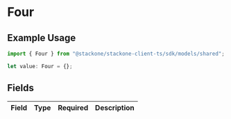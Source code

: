 # Four

## Example Usage

```typescript
import { Four } from "@stackone/stackone-client-ts/sdk/models/shared";

let value: Four = {};
```

## Fields

| Field       | Type        | Required    | Description |
| ----------- | ----------- | ----------- | ----------- |